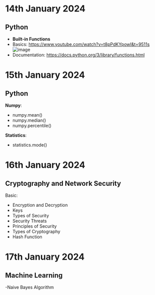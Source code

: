 # **14th January 2024**
## Python

- **Built-in Functions**
- Basics: https://www.youtube.com/watch?v=t8pPdKYpowI&t=9511s
![image](https://github.com/GodMischief/Weekly_Learnings/assets/95488340/379ad163-9dde-40de-af8a-1584d910aa6d)
- Documentation: https://docs.python.org/3/library/functions.html

# **15th January 2024**
## Python
**Numpy**:
- numpy.mean()
- numpy.median()
- numpy.percentile()
  
**Statistics**:
- statistics.mode()

# **16th January 2024**
## Cryptography and Network Security
Basic:
- Encryption and Decryption
- Keys
- Types of Security
- Security Threats 
- Principles of Security
- Types of Cryptography
- Hash Function

# **17th January 2024**
## Machine Learning
-Naive Bayes Algorithm
